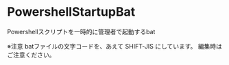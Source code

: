 # PowershellStartupBat
Powershellスクリプトを一時的に管理者で起動するbat

※注意
batファイルの文字コードを、あえて SHIFT-JIS にしています。
編集時はご注意ください。
